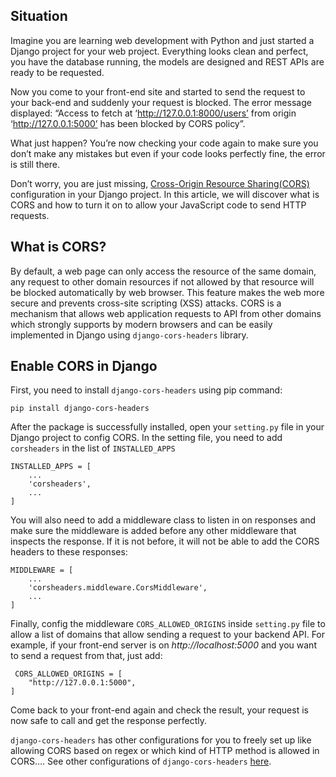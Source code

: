 ## Situation
Imagine you are learning web development with Python and just started a Django project for your web project. Everything looks clean and perfect, you have the database running, the models are designed and REST APIs are ready to be requested.

Now you come to your front-end site and started to send the request to your back-end and suddenly your request is blocked. The error message displayed: “Access to fetch at ‘http://127.0.0.1:8000/users’ from origin ‘http://127.0.0.1:5000’ has been blocked by CORS policy”.

What just happen? You’re now checking your code again to make sure you don’t make any mistakes but even if your code looks perfectly fine, the error is still there.

Don’t worry, you are just missing, [Cross-Origin Resource Sharing(CORS)](https://developer.mozilla.org/en-US/docs/Web/HTTP/CORS) configuration in your Django project. In this article, we will discover what is CORS and how to turn it on to allow your JavaScript code to send HTTP requests.

## What is CORS?

By default, a web page can only access the resource of the same domain, any request to other domain resources if not allowed by that resource will be blocked automatically by web browser. This feature makes the web more secure and prevents cross-site scripting (XSS) attacks.
CORS is a mechanism that allows web application requests to API from other domains which strongly supports by modern browsers and can be easily implemented in Django using `django-cors-headers` library.

## Enable CORS in Django

First, you need to install `django-cors-headers` using pip command:
```
pip install django-cors-headers
```
After the package is successfully installed, open your `setting.py` file in your Django project to config CORS. In the setting file, you need to add `corsheaders` in the list of `INSTALLED_APPS`
```
INSTALLED_APPS = [
    ...
    'corsheaders',
    ...
]
```

You will also need to add a middleware class to listen in on responses and make sure the middleware is added before any other middleware that inspects the response. If it is not before, it will not be able to add the CORS headers to these responses:
```
MIDDLEWARE = [
    ...
    'corsheaders.middleware.CorsMiddleware',
    ...
]
```

Finally, config the middleware `CORS_ALLOWED_ORIGINS` inside `setting.py` file to allow a list of domains that allow sending a request to your backend API. For example, if your front-end server is on _http://localhost:5000_ and you want to send a request from that, just add:
```
 CORS_ALLOWED_ORIGINS = [
    "http://127.0.0.1:5000",
]
```
Come back to your front-end again and check the result, your request is now safe to call and get the response perfectly.

`django-cors-headers` has other configurations for you to freely set up like allowing CORS based on regex or which kind of HTTP method is allowed in CORS…. See other configurations of `django-cors-headers` [here](https://pypi.org/project/django-cors-headers/).